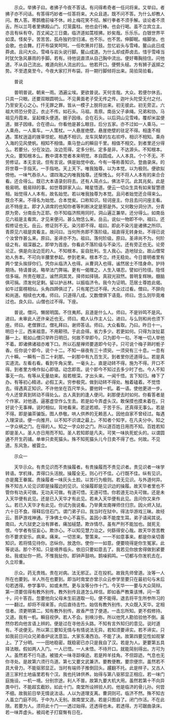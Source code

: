 <!-- { "loadSidebar": true } -->
　　示众。举拂子曰。者拂子今夜不答话。有问得希奇者一任问将来。又举曰。者拂子亦不问话。有答得巧妙者一任答将来。大众且道。既不问不答。为什么却教人问。教人答。寒鹊檐前噪不休。岭上梅花笑不彻。解行拳者不须手解。谈论者不须舌。所以兰芎者里佛殿山门。灯笼露柱。他也会行棒。也会行喝。虽不立宾立主。亦且有纵有夺。百丈闻之三日聋。临济道如蒿枝拂。妙矣哉。乐乐乐。白银世界平如漠。怪矣乎。苦苦苦。孤舟独钓空归浦。也不乐。也不苦。伸脚眠。缩脚坐。也会歌。也会舞。打开布袋笑呵呵。一任吹箫并打鼓。忽忆岩头与雪峰。鳌山此日成莽卤。且问大众。雪峰与岩头说行脚。鳌山成道。为什么却成莽卤去。惜乎雪峰当时犹欠急风暴雨的手脚。若有。待他说直须从自己胸中流出。便好蓦胸扭住。问他道。不从自己流出。难道向别人流出的么。他若开口。便劈头槌。方有狮子返掷之势。不至遗臭至今。今夜大家打开布袋。将一期行脚倾将出来。简验简验看。

　　普说

　　普明普说。朝来一雨。洒遍尘埃。更欲普说。天何言哉。大众。若便尔休去。只具一只眼。还要双眼圆明么。不见黄面老子受无传之传。迦叶头陀受无付之付。乃至安无心之心。忏无罪之罪。皆从一模子上脱将出来。初无彼此。初无旁正。六祖大师恐分旁正。衣止不传。如石头。马祖。青原。南岳父子承绳。兄弟和协。马祖见丹霞来。呈起幞头便道。据子因缘。合在石头。以后洞山见雪峰。覆却米盆便道。据子因缘。合在德山。你看他是甚么眼目。后分五家。亦不过如一人乘马。一人乘舟。一人乘车。一人策杖。一人悬崖绝壁。悬崖绝壁的驻足不得。相逢不相遇。策杖逍遥的拨草惊蛇。相遇不相识。龙车凤辇的左右欢呼。相识不相知。乘舟入海的见风使帆。相知不相值。乘马登山的瞬目千里。相值不相交。到者里还分得么。若要分。分在汝边。汝边觅得。定多分别。定多是非。不达源头。不知根本。大众。要知根本么。教中谓本觉者本来明觉。本自圆成。人人本具。个个不无。不劳修证。本无言说。但有言说。俱是始觉中收。今有一等称善知识。登曲录床。的将世尊一手指天。一手指地。天上天下。唯我独尊。以为本觉。以为极则。便欲拟傍他。一味气吞杀人。谓四海之内唯我独尊。还惭愧么。何不将人人本有的来合合看。还合得么。既已大本语录刻将去。还有人简点么。佛法平沉。此其兆矣。此是极易明。极易辩的事。如世尊辞家入山。睹星悟道。便云一切众生具有如来智慧德相。始觉得人人本有。故名始觉。若以唯我独尊为本觉。且问者始觉还合得来么。既合不来。不得名为始觉。合本觉矣。口称知识。轻诃座主。你且去问问座主看。此不特座主。即才入讲席的也知你者等判断决定是邪是外。又何敢分洞分济。分青原为旁。分南岳为正耶。你不知临济照用同时。洞山遍正兼举。还分得么。如南岳见六祖是主看宾。才见来便问。甚么物恁么来。岳云。说似一物即不中。祖曰。还假修证也无。岳云。修证则不无。染污即不得。祖曰。即此不染污是诸佛之所印。青原见六祖是宾看主。故问曰。当何所务即不落阶级。祖直得无转身处。不得已说个汝曾作甚么来。原曰。圣谛亦不为。祖曰。落何阶级。原曰。圣谛尚不为。何阶级之有。祖深器之。即举为首座。你看此不落阶级与不染污。还有旁正也无。论旁论正。俱是向汝边觅的人。不知根本。妄自批判。生人我心。造地狱业。故山僧常劝人务本。不可向半腰里参起。参到老来。根本不立。终无稳处。今日普明者里有两个堂头挨拶你们。凭你从临济入也得。从曹洞入也得。谧然居士不惜身命。护持期场。特请普说。略举法门弊端。更有一偈赠之。人生入堪忍。譬如行险径。隐怪信多端。所贵在眼正。谧然洞其灵。择师如择镜。真寂光寂然。普明复辉映。髓脑俱可捐。须发何足剩。留以护丛林。以振临济令。我今为证明。范居士尊姓此偈。如牛过窗楞相似。头角四蹄俱过了。只有尾巴过不得。大众过过看。僧曰。不辞向和尚道。相续也大难。师曰。只道得八成。又数僧俱下语竟。师曰。恁么则毕竟难过也。良久曰。山僧也过不得。下座。

　　普说。僧问。懒居明国。不住夷邦。且道是什么人。师曰。不是铃鸣不是风。进曰。未审此人还许亲近也无。师曰。痴人认作主人公。进曰。与么则和尚也须下座。师曰。老僧罪过。僧礼拜曰。谢师答话。师曰。大众看取。乃曰。昨日十一。明日十三。西来祖意。不用颟顸。于此会得。省力多少。若更如何。只得为汝扯葛藤一上。秪如山僧只举昨日明日。何故不举即今。只为即今一句。不唯一切人举他不着。即诸佛诸祖亦难下口。所以石屋禅师要道即今句子。只可说个梅子熟时栀子香。任你说个即今。说个十二。不知一昼夜有三十须臾。一须臾有三十息。一息有六十瞬。一瞬有一百二十刹那。一刹那中有九百生灭。到者里你还道得么。若是真实道流。左看右看。看到牛角尖里。一毫头上。直是动转不得。施为不得。开口不得。到者里方唤作拟心即错。动念即乖。说个即今不知过去多少时了也。今人不知事无一向。有等从无量劫来。般若根深。才出头来。一闻千悟。言下知归。棒下了办。有等初心精进。必假工夫。穷参极究。做到动转不得处。触着磕着。不觉悟去。得遇真正知识。不许他坐在百尺竿头。要他转一机。着一语。使他更进一步。今人还曾真到转动不得处么。古人真到的逢人便问。刹那便去时如何。你看答者是个作家。对他道。逼塞虚空作么生去。若是如今弄虚头汉。敢保摸也摸未着在。只好说个无事禅。说时相似。背地看来。若逆若顺。于苦于乐。还真得无事么。若是不得。即是骗茶骗饭。图人恭敬。哄人供养的无赖恶人。因他自家不曾经过。每遇入理深谈。便一向推开。以不知不识谓之最上。不知者个知字。在凡夫分中。知之一字众祸之门。在得的人。知之一字众妙之门。所以道百姓日用而不知。百姓若知即是圣人。圣人亦日用而不知。圣人若知即是凡夫。可笑一味执死蛇头的。以谓圆通不开生药铺。单单只卖死猫头。殊不知死猫头儿今日卖不得了也。何故。不见道。东风急。被蓑立。

　　示众一

　　天华示众。有贵见识而不贵操履者。有贵操履而不贵见识者。贵见识者一味学转语。学机锋。弄得口头活脱。操履全无。则心行不佳。心行既不佳。纵有见识。亦是魔王眷属。贵操履者一味灰头土脸。以苦行为极则。若无见识。与外道何异。殊不知古人论见识即是操履边的见识。论操履即是见识边的操履。故天华者里也不管你有功夫可做。无功夫可做。有道可悟。无道可悟。你若道无功夫可做。还是未入天华便有此见。还是已入天华才有此见。若未入天华便有此见。且问你又来作么。若已入天华才有此见。你试为我说看。乃举黄龙南禅师住归宗。因火烬入狱。六十日不食。得释后住石门。谓门弟子曰。我当时在狱中。得法华游戏三昧。故经云。菩萨游戏神通。于净佛土中心不喜乐。盖因小乘不能度生耳。弟子请闻其说。南曰。大凡狱吏之治有罪者。痛加槌楚。欺诈情尽。虽有严刑不能加也。就死无恨。今学者有狂妄心。欺诈心。不以知见慧力治之。何繇得安心哉。故天华苦苦教你不要求安乐。病来。痛来。一切苦来。警策来。一一不如意事来。都是你亲切善知识。若将情见待你。恣纵你。放逸你。使你一一如意。便要晓得是你生冤家。此等说话。那个不知。只是境界临头。依旧只要如意去了。我若见你放舍得做到紧要处。我或扯你一把。不惟我扯你。即钟声鼓响。鹊噪鸦鸣。一切都与你发机去在。久立珍重。

　　示众。药无贵贱。贵在对病。法无邪正。正在投机。故我先师曾道。汝等一人所在也要到。半人所在也要到。即当时南堂亦曾示众云参学至要只在最初句与末后句若透得。参学事毕。如或未然。更与汝等分作十门。今天华一一要与大众简辩。第一须要信得有教外别传。教外别传且道怎么样信。即如香严教乘该博。问一答十。问十答百。忽要他向父母未生前道取一句。便不能得。退去将平生所参所习的一一翻过。却将不得来答。向后直待击竹。始信有教外别传。大众既入天华。定相信者。须更明第二。知有教外别传。故香严悟了便道。一击忘所知。更不假修持。又道。我有一机。瞬目视伊。若人不会。别唤沙弥。所以他凭人勘验验他不倒。虽然你若向他言语上辨的。便是过在寻他舌头路。不知有言外知归的意见。说时道有。不说便无。所以第三要知无情与有情说法无异。若知须要谛实。若不谛实。只如我前日问众兄弟香炉说法意旨。大家东凑西泊。不能了决。故第四要见性如观掌上。了了分明。一一田地稳密。既稳密已亦只是我自了汉。若是为人。更要第五具择法眼。假如两人入门。一人已悟。一人未悟。不待开口。就能简别得出。方可为人。虽然若不行鸟道。被猎犬一味寻踪嗅迹。若是羚羊挂角。不但踪迹。气息也无你寻处。是故第六须行鸟道。第七又要文武兼济。要教便教。要宗便宗。虽然若不具大骨力。不能驱邪显正。当时有端师子推倒回头。趯翻不托。此是样子。又古人道三家村土地庙里若有个汉。我也托钵供养。始得与第八驱邪显正相应。若一味门庭施设。一机一境。分别宗途。利人不普。故第九要大机大用。虽然若第十不向异类中行。不能超玄截妙。如此十门。南堂所设辨验人的。他是临济的骨儿孙。何尝不细。故我前日举无情说法话。人以为道理支离。曹洞则可。临济不然。殊不知古人虽立门庭不同。于中为人无别。故南堂又道。若是只图自了。闭门作活。不在此限。若要为人。须将此十门一一透过始得。还透得也未。若透得。方可踞曲录床。若一味弄虚头。被阎老子打窟臀有日在。

